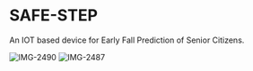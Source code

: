 # SAFE-STEP
An IOT based device for Early Fall Prediction of Senior Citizens. 


![IMG-2490](https://github.com/ThinkingParadoxx/HELP-STICK/assets/140447305/d87c0525-7b3c-4129-aac5-a91851fc1066)
![IMG-2487](https://github.com/ThinkingParadoxx/HELP-STICK/assets/140447305/1d733029-a0ed-4330-b0a5-cd595c205ee5)
